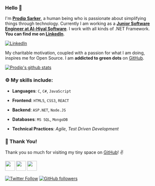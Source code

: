 ### Hello :wave:

I'm **[Prodip Sarker](https://www.linkedin.com/in/prodip2416/)**, a human being who is passionate about simplifying things through technology.
Currently I am working as a **[Junior Software Engineer at Al-Hiyal Software](http://www.alhiyal.com/)**. I work with all kinds of .NET Framework. **You can find me on [LinkedIn](https://www.linkedin.com/in/prodip2416/)**.

 [![LinkedIn](https://img.shields.io/static/v1.svg?label=LinkedIn&message=@prodip2416&logo=linkedin&style=flat&color=blue)](https://www.linkedin.com/in/prodip2416/)

My charitable motivation, coupled with a passion for what I am doing, inspires me for Open Source. 
I am **addicted to green dots** on [GitHub](https://github.com/Prodip2416?tab=repositories).

[![Prodip's github stats](https://github-readme-stats.vercel.app/api?username=prodip2416&show_icons=true)](https://github.com/Prodip2416)

### :gear: My skills include:

- **Languages**: `C`, `C#`, `JavaScript`

- **Frontend**: `HTML5`, `CSS3`, `REACT`

- **Backend**: `ASP.NET`, `Node.JS`

- **Databases**: `MS SQL`, `MongoDB`

- **Technical Practices**: *Agile*, *Test Driven Development*
		

### :hugs: Thank You!

Thank you so much for visiting my tiny space on [GitHub](https://github.com/Prodip2416)! :v:

<a href="https://twitter.com/Prodip_diu"><img src="https://raw.githubusercontent.com/vinitshahdeo/Water-Monitoring-System/master/assets/twitter.png" width="32px" height="32px"></a> <a href="https://www.facebook.com/aushomapto.prodip"><img src="https://raw.githubusercontent.com/vinitshahdeo/Water-Monitoring-System/master/assets/facebook.png" width="32px" height="32px"></a> <a href="https://www.linkedin.com/in/prodip2416/"><img src="https://raw.githubusercontent.com/vinitshahdeo/Water-Monitoring-System/master/assets/linkedin.png" width="32px" height="32px"></a>


<!-- ----
```javascript

if (_.isAwesome(thisRepo)) {
  thisRepo.star(); // thanks in advance :p
}

```
---- -->

[![Twitter Follow](https://img.shields.io/twitter/follow/Prodip_diu?style=social)](https://twitter.com/Prodip_diu) [![GitHub followers](https://img.shields.io/github/followers/prodip2416.svg?label=Follow%20@prodip2416&style=social)](https://github.com/Prodip2416)


